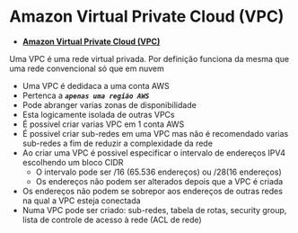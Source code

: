 # **Amazon Virtual Private Cloud (VPC)**

- [**Amazon Virtual Private Cloud (VPC)**](#amazon-virtual-private-cloud-vpc)

Uma VPC é uma rede virtual privada. Por definição funciona da mesma que uma rede convencional só que em nuvem

- Uma VPC é dedidaca a uma conta AWS
- Pertenca a **_`apenas uma região AWS`_**
- Pode abranger varias zonas de disponibilidade
- Esta logicamente isolada de outras VPCs
- É possivel criar varias VPC em 1 conta AWS
- É possivel criar sub-redes em uma VPC mas não é recomendado varias sub-redes a fim de reduzir a complexidade da rede
- Ao criar uma VPC é possivel especificar o intervalo de endereços IPV4 escolhendo um bloco CIDR
  - O intervalo pode ser /16 (65.536 endereços) ou /28(16 endereços)
  - Os endereços não podem ser alterados depois que a VPC é criada
- Os endereços não podem se sobrepor aos endereços de outras redes na qual a VPC esteja conectada
- Numa VPC pode ser criado: sub-redes, tabela de rotas, security group, lista de controle de acesso à rede (ACL de rede)

